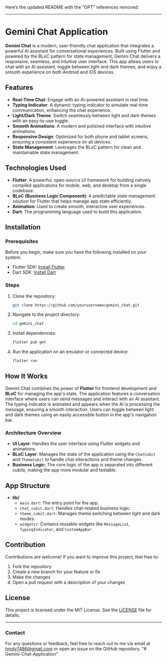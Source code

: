 Here’s the updated README with the "GPT" references removed:

---

# Gemini Chat Application

**Gemini Chat** is a modern, user-friendly chat application that integrates a powerful AI assistant for conversational experiences. Built using Flutter and powered by the BLoC pattern for state management, Gemini Chat delivers a responsive, seamless, and intuitive user interface. This app allows users to chat with an AI assistant, toggle between light and dark themes, and enjoy a smooth experience on both Android and iOS devices.

## Features

- **Real-Time Chat**: Engage with an AI-powered assistant in real time.
- **Typing Indicator**: A dynamic typing indicator to simulate real-time communication, enhancing the chat experience.
- **Light/Dark Theme**: Switch seamlessly between light and dark themes with an easy-to-use toggle.
- **Smooth Animations**: A modern and polished interface with intuitive animations.
- **Responsive Design**: Optimized for both phone and tablet screens, ensuring a consistent experience on all devices.
- **State Management**: Leverages the BLoC pattern for clean and maintainable state management.

## Technologies Used

- **Flutter**: A powerful, open-source UI framework for building natively compiled applications for mobile, web, and desktop from a single codebase.
- **BLoC (Business Logic Component)**: A predictable state management solution for Flutter that helps manage app state efficiently.
- **Animation**: Used to create smooth, interactive user experiences.
- **Dart**: The programming language used to build this application.

## Installation

### Prerequisites

Before you begin, make sure you have the following installed on your system:

- Flutter SDK: [Install Flutter](https://flutter.dev/docs/get-started/install)
- Dart SDK: [Install Dart](https://dart.dev/get-dart)

### Steps

1. Clone the repository:

   ```bash
   git clone https://github.com/yourusername/gemini_chat.git
   ```

2. Navigate to the project directory:

   ```bash
   cd gemini_chat
   ```

3. Install dependencies:

   ```bash
   flutter pub get
   ```

4. Run the application on an emulator or connected device:

   ```bash
   flutter run
   ```

## How It Works

Gemini Chat combines the power of **Flutter** for frontend development and **BLoC** for managing the app's state. The application features a conversation interface where users can send messages and interact with an AI assistant. The typing indicator is animated and appears when the AI is processing the message, ensuring a smooth interaction. Users can toggle between light and dark themes using an easily accessible button in the app's navigation bar.

### Architecture Overview

- **UI Layer**: Handles the user interface using Flutter widgets and animations.
- **BLoC Layer**: Manages the state of the application using the `ChatCubit` and `ThemeCubit` to handle chat interactions and theme changes.
- **Business Logic**: The core logic of the app is separated into different cubits, making the app more modular and testable.

## App Structure

- **lib/**
  - `main.dart`: The entry point for the app.
  - `chat_cubit.dart`: Handles chat-related business logic.
  - `theme_cubit.dart`: Manages theme switching between light and dark modes.
  - `widgets/`: Contains reusable widgets like `MessageList`, `TypingIndicator`, and `CustomAppBar`.

## Contribution

Contributions are welcome! If you want to improve this project, feel free to:

1. Fork the repository
2. Create a new branch for your feature or fix
3. Make the changes
4. Open a pull request with a description of your changes

## License

This project is licensed under the MIT License. See the [LICENSE](LICENSE) file for details.

---

### Contact

For any questions or feedback, feel free to reach out to me via email at [hmdy7486@gmail.com](mailto:hmdy7486@gmail.com) or open an issue on the GitHub repository.
"# Gemini-Chat-Application" 
